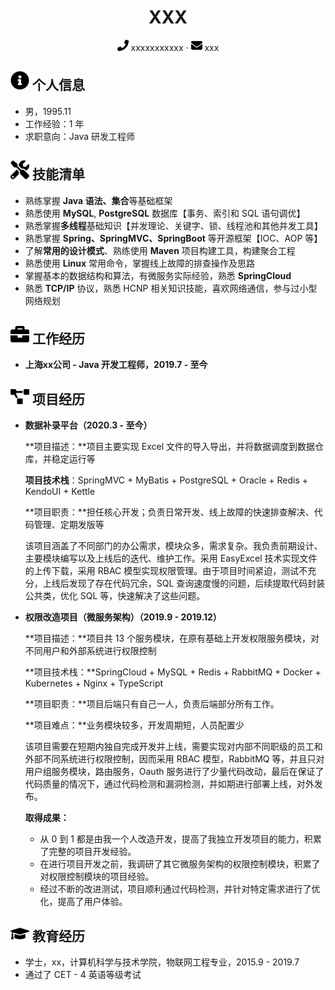  <center>
     <h1>XXX</h1>
     <div>
         <span>
             <img src="assets/phone-solid.svg" width="18px">
             xxxxxxxxxxx
         </span>
         ·
         <span>
             <img src="assets/envelope-solid.svg" width="18px">
             xxx
         </span>
     </div>
 </center>

 ## <img src="assets/info-circle-solid.svg" width="30px"> 个人信息 

 - 男，1995.11
- 工作经验：1 年
 - 求职意向：Java 研发工程师

## <img src="assets/tools-solid.svg" width="30px"> 技能清单

- 熟练掌握 **Java 语法、集合**等基础框架
- 熟悉使用 **MySQL**, **PostgreSQL** 数据库【事务、索引和 SQL 语句调优】
- 熟悉掌握**多线程**基础知识【并发理论、关键字、锁、线程池和其他并发工具】
- 熟悉掌握  **Spring、SpringMVC、SpringBoot** 等开源框架【IOC、AOP 等】
- 了解**常用的设计模式**、熟练使用 **Maven** 项目构建工具，构建聚合工程
- 熟悉使用 **Linux** 常用命令，掌握线上故障的排查操作及思路
- 掌握基本的数据结构和算法，有微服务实际经验，熟悉 **SpringCloud** 
- 熟悉 **TCP/IP** 协议，熟悉 HCNP 相关知识技能，喜欢网络通信，参与过小型网络规划

## <img src="assets/briefcase-solid.svg" width="30px"> 工作经历

- **上海xx公司 - Java 开发工程师，2019.7 - 至今**

## <img src="assets/project-diagram-solid.svg" width="30px"> 项目经历

- **数据补录平台（2020.3 - 至今）**

  **项目描述：**项目主要实现 Excel 文件的导入导出，并将数据调度到数据仓库，并稳定运行等

  **项目技术栈**：SpringMVC + MyBatis + PostgreSQL + Oracle + Redis + KendoUI + Kettle
  
  **项目职责：**担任核心开发；负责日常开发、线上故障的快速排查解决、代码管理、定期发版等
  
  该项目涵盖了不同部门的办公需求，模块众多，需求复杂。我负责前期设计、主要模块编写以及上线后的迭代、维护工作。采用 EasyExcel 技术实现文件的上传下载，采用 RBAC 模型实现权限管理。由于项目时间紧迫，测试不充分，上线后发现了存在代码冗余，SQL 查询速度慢的问题，后续提取代码封装公共类，优化 SQL 等，快速解决了这些问题。
  
- **权限改造项目（微服务架构）（2019.9 - 2019.12）**

  **项目描述：**项目共 13 个服务模块，在原有基础上开发权限服务模块，对不同用户和外部系统进行权限控制

  **项目技术栈：**SpringCloud + MySQL + Redis + RabbitMQ + Docker + Kubernetes + Nginx + TypeScript

  **项目职责：**项目后端只有自己一人，负责后端部分所有工作。

  **项目难点：**业务模块较多，开发周期短，人员配置少

  该项目需要在短期内独自完成开发并上线，需要实现对内部不同职级的员工和外部不同系统进行权限控制，因而采用 RBAC 模型，RabbitMQ 等，并且只对用户组服务模块，路由服务，Oauth 服务进行了少量代码改动，最后在保证了代码质量的情况下，通过代码检测和漏洞检测，并如期进行部署上线，对外发布。

  **取得成果：**
  
  - 从 0 到 1 都是由我一个人改造开发，提高了我独立开发项目的能力，积累了完整的项目开发经验。
  - 在进行项目开发之前，我调研了其它微服务架构的权限控制模块，积累了对权限控制模块的项目经验。
  - 经过不断的改进测试，项目顺利通过代码检测，并针对特定需求进行了优化，提高了用户体验。


## <img src="assets/graduation-cap-solid.svg" width="30px"> 教育经历

- 学士，xx，计算机科学与技术学院，物联网工程专业，2015.9 - 2019.7
- 通过了 CET - 4 英语等级考试